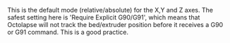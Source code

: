This is the default mode (relative/absolute) for the X,Y and Z axes.  The safest setting here is 'Require Explicit G90/G91', which means that Octolapse will not track the bed/extruder position before it receives a G90 or G91 command.  This is a good practice.
